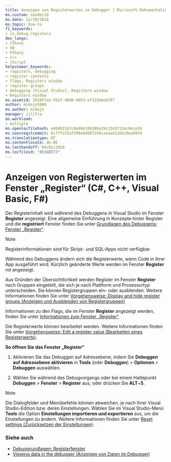 ```yaml
---
title: Anzeigen von Registerwerten im Debugger | Microsoft-Dokumentation
ms.custom: seodec18
ms.date: 11/19/2018
ms.topic: how-to
f1_keywords:
- vs.debug.registers
dev_langs:
- CSharp
- VB
- FSharp
- C++
- JScript
helpviewer_keywords:
- registers, debugging
- register contents
- flags, Registers window
- register groups
- debugging [Visual Studio], Registers window
- Registers window
ms.assetid: 2918ffa2-562f-40d6-9053-ef321bbeb767
author: mikejo5000
ms.author: mikejo
manager: jillfra
ms.workload:
- multiple
ms.openlocfilehash: ed60b21d7c8e90e18b389a29c3343713ac8ece3d
ms.sourcegitcommit: 6cfffa72af599a9d667249caaaa411bb28ea69fd
ms.translationtype: HT
ms.contentlocale: de-DE
ms.lasthandoff: 09/02/2020
ms.locfileid: "85348573"
---
```

# <a name="view-register-values-in-the-registers-window-c-c-visual-basic-f"></a>Anzeigen von Registerwerten im Fenster „Register“ (C#, C++, Visual Basic, F#)

Der Registerinhalt wird während des Debuggens in Visual Studio im Fenster **Register** angezeigt. Eine allgemeine Einführung in Konzepte hinter Register und die **registriert** Fenster finden Sie unter [Grundlagen des Debuggens:  Fenster „Register“](../debugger/debugging-basics-registers-window.md).

> [!NOTE]
> Registerinformationen sind für Skript- und SQL-Apps nicht verfügbar.

Während des Debuggens ändern sich die Registerwerte, wenn Code in ihrer App ausgeführt wird. Kürzlich geänderte Werte werden im Fenster **Register** rot angezeigt.

Aus Gründen der Übersichtlichkeit werden Register im Fenster **Register** nach Gruppen eingeteilt, die sich je nach Plattform und Prozessortyp unterscheiden. Sie können Registergruppen ein- oder ausblenden. Weitere Informationen finden Sie unter [Vorgehensweise: Display and hide register groups (Anzeigen und Ausblenden von Registergruppen)](../debugger/how-to-display-and-hide-register-groups.md)

Informationen zu den Flags, die im Fenster **Register** angezeigt werden, finden Sie unter [Informationen zum Fenster „Register“](../debugger/debugging-basics-registers-window.md).

Die Registerwerte können bearbeitet werden. Weitere Informationen finden Sie unter [Vorgehensweise: Edit a register value (Bearbeiten eines Registerwerts)](../debugger/how-to-edit-a-register-value.md).

**So öffnen Sie das Fenster „Register“**

1. Aktivieren Sie das Debuggen auf Adressebene, indem Sie **Debuggen auf Adressebene aktivieren** in **Tools** (oder **Debuggen**) > **Optionen** > **Debuggen** auswählen.

1. Wählen Sie während des Debugvorgangs oder bei einem Haltepunkt **Debuggen** > **Fenster** > **Register** aus, oder drücken Sie **ALT**+**5**.

>[!NOTE]
>Die Dialogfelder und Menübefehle können abweichen, je nach Ihrer Visual Studio-Edition bzw. deren Einstellungen. Wählen Sie im Visual Studio-Menü **Tools** die Option **Einstellungen importieren und exportieren** aus, um die Einstellungen zu ändern. Weitere Informationen finden Sie unter [Reset settings (Zurücksetzen der Einstellungen)](../ide/environment-settings.md#reset-settings).

### <a name="see-also"></a>Siehe auch

- [Debuggrundlagen: Registerfenster](../debugger/debugging-basics-registers-window.md)
- [Viewing data in the debugger (Anzeigen von Daten im Debugger)](../debugger/viewing-data-in-the-debugger.md)
